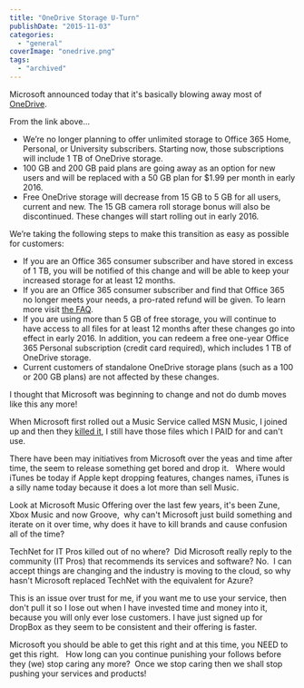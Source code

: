 ```yaml
---
title: "OneDrive Storage U-Turn"
publishDate: "2015-11-03"
categories: 
  - "general"
coverImage: "onedrive.png"
tags:
  - "archived"
---
```


Microsoft announced today that it's basically blowing away most of [OneDrive](https://blog.onedrive.com/onedrive_changes/).

From the link above...

- We’re no longer planning to offer unlimited storage to Office 365 Home, Personal, or University subscribers. Starting now, those subscriptions will include 1 TB of OneDrive storage.
- 100 GB and 200 GB paid plans are going away as an option for new users and will be replaced with a 50 GB plan for $1.99 per month in early 2016.
- Free OneDrive storage will decrease from 15 GB to 5 GB for all users, current and new. The 15 GB camera roll storage bonus will also be discontinued. These changes will start rolling out in early 2016.

We’re taking the following steps to make this transition as easy as possible for customers:

- If you are an Office 365 consumer subscriber and have stored in excess of 1 TB, you will be notified of this change and will be able to keep your increased storage for at least 12 months.
- If you are an Office 365 consumer subscriber and find that Office 365 no longer meets your needs, a pro-rated refund will be given. To learn more visit [the FAQ](https://blog.onedrive.com/onedrive_changes_FAQ/).
- If you are using more than 5 GB of free storage, you will continue to have access to all files for at least 12 months after these changes go into effect in early 2016. In addition, you can redeem a free one-year Office 365 Personal subscription (credit card required), which includes 1 TB of OneDrive storage.
- Current customers of standalone OneDrive storage plans (such as a 100 or 200 GB plans) are not affected by these changes.

I thought that Microsoft was beginning to change and not do dumb moves like this any more!

When Microsoft first rolled out a Music Service called MSN Music, I joined up and then they [killed it](https://en.wikipedia.org/wiki/MSN_Music), I still have those files which I PAID for and can't use.

There have been may initiatives from Microsoft over the yeas and time after time, the seem to release something get bored and drop it.   Where would iTunes be today if Apple kept dropping features, changes names, iTunes is a silly name today because it does a lot more than sell Music.

Look at Microsoft Music Offering over the last few years, it's been Zune, Xbox Music and now Groove,  why can't Microsoft just build something and iterate on it over time, why does it have to kill brands and cause confusion all of the time?

TechNet for IT Pros killed out of no where?  Did Microsoft really reply to the community (IT Pros) that recommends its services and software? No.  I can accept things are changing and the industry is moving to the cloud, so why hasn't Microsoft replaced TechNet with the equivalent for Azure?

This is an issue over trust for me, if you want me to use your service, then don't pull it so I lose out when I have invested time and money into it, because you will only ever lose customers. I have just signed up for DropBox as they seem to be consistent and their offering is faster.

Microsoft you should be able to get this right and at this time, you NEED to get this right.   How long can you continue punishing your follows before they (we) stop caring any more?  Once we stop caring then we shall stop pushing your services and products!
